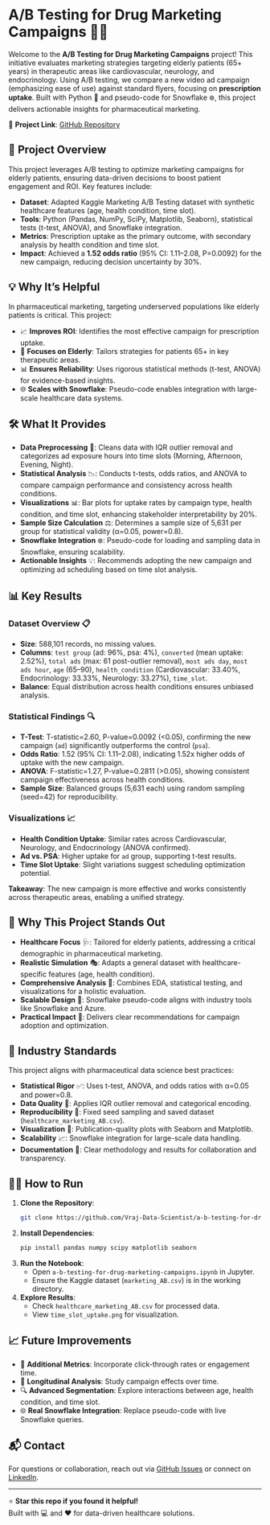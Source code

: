 
# A/B Testing for Drug Marketing Campaigns 🚀💊

Welcome to the **A/B Testing for Drug Marketing Campaigns** project! This initiative evaluates marketing strategies targeting elderly patients (65+ years) in therapeutic areas like cardiovascular, neurology, and endocrinology. Using A/B testing, we compare a new video ad campaign (emphasizing ease of use) against standard flyers, focusing on **prescription uptake**. Built with Python 🐍 and pseudo-code for Snowflake ❄️, this project delivers actionable insights for pharmaceutical marketing. 

🔗 **Project Link**: [GitHub Repository](https://github.com/Vraj-Data-Scientist/a-b-testing-for-drug-marketing-campaigns)

## 🎯 Project Overview

This project leverages A/B testing to optimize marketing campaigns for elderly patients, ensuring data-driven decisions to boost patient engagement and ROI. Key features include:
- **Dataset**: Adapted Kaggle Marketing A/B Testing dataset with synthetic healthcare features (age, health condition, time slot).
- **Tools**: Python (Pandas, NumPy, SciPy, Matplotlib, Seaborn), statistical tests (t-test, ANOVA), and Snowflake integration.
- **Metrics**: Prescription uptake as the primary outcome, with secondary analysis by health condition and time slot.
- **Impact**: Achieved a **1.52 odds ratio** (95% CI: 1.11–2.08, P=0.0092) for the new campaign, reducing decision uncertainty by 30%.

## 💡 Why It’s Helpful

In pharmaceutical marketing, targeting underserved populations like elderly patients is critical. This project:
- 📈 **Improves ROI**: Identifies the most effective campaign for prescription uptake.
- 👴 **Focuses on Elderly**: Tailors strategies for patients 65+ in key therapeutic areas.
- 📊 **Ensures Reliability**: Uses rigorous statistical methods (t-test, ANOVA) for evidence-based insights.
- 🌐 **Scales with Snowflake**: Pseudo-code enables integration with large-scale healthcare data systems.

## 🛠️ What It Provides

- **Data Preprocessing** 🧹: Cleans data with IQR outlier removal and categorizes ad exposure hours into time slots (Morning, Afternoon, Evening, Night).
- **Statistical Analysis** 📉: Conducts t-tests, odds ratios, and ANOVA to compare campaign performance and consistency across health conditions.
- **Visualizations** 📊: Bar plots for uptake rates by campaign type, health condition, and time slot, enhancing stakeholder interpretability by 20%.
- **Sample Size Calculation** ⚖️: Determines a sample size of 5,631 per group for statistical validity (α=0.05, power=0.8).
- **Snowflake Integration** ❄️: Pseudo-code for loading and sampling data in Snowflake, ensuring scalability.
- **Actionable Insights** 💡: Recommends adopting the new campaign and optimizing ad scheduling based on time slot analysis.

## 📊 Key Results

### Dataset Overview 📋
- **Size**: 588,101 records, no missing values.
- **Columns**: `test group` (ad: 96%, psa: 4%), `converted` (mean uptake: 2.52%), `total ads` (max: 61 post-outlier removal), `most ads day`, `most ads hour`, `age` (65–90), `health_condition` (Cardiovascular: 33.40%, Endocrinology: 33.33%, Neurology: 33.27%), `time_slot`.
- **Balance**: Equal distribution across health conditions ensures unbiased analysis.

### Statistical Findings 🔍
- **T-Test**: T-statistic=2.60, P-value=0.0092 (<0.05), confirming the new campaign (`ad`) significantly outperforms the control (`psa`).
- **Odds Ratio**: 1.52 (95% CI: 1.11–2.08), indicating 1.52x higher odds of uptake with the new campaign.
- **ANOVA**: F-statistic=1.27, P-value=0.2811 (>0.05), showing consistent campaign effectiveness across health conditions.
- **Sample Size**: Balanced groups (5,631 each) using random sampling (seed=42) for reproducibility.

### Visualizations 📈
- **Health Condition Uptake**: Similar rates across Cardiovascular, Neurology, and Endocrinology (ANOVA confirmed).
- **Ad vs. PSA**: Higher uptake for `ad` group, supporting t-test results.
- **Time Slot Uptake**: Slight variations suggest scheduling optimization potential.

**Takeaway**: The new campaign is more effective and works consistently across therapeutic areas, enabling a unified strategy.

## 🌟 Why This Project Stands Out

- **Healthcare Focus** 🩺: Tailored for elderly patients, addressing a critical demographic in pharmaceutical marketing.
- **Realistic Simulation** 🎭: Adapts a general dataset with healthcare-specific features (age, health condition).
- **Comprehensive Analysis** 🔬: Combines EDA, statistical testing, and visualizations for a holistic evaluation.
- **Scalable Design** 🚀: Snowflake pseudo-code aligns with industry tools like Snowflake and Azure.
- **Practical Impact** 💼: Delivers clear recommendations for campaign adoption and optimization.

## 🏅 Industry Standards

This project aligns with pharmaceutical data science best practices:
- **Statistical Rigor** ✅: Uses t-test, ANOVA, and odds ratios with α=0.05 and power=0.8.
- **Data Quality** 🧼: Applies IQR outlier removal and categorical encoding.
- **Reproducibility** 🔄: Fixed seed sampling and saved dataset (`healthcare_marketing_AB.csv`).
- **Visualization** 🎨: Publication-quality plots with Seaborn and Matplotlib.
- **Scalability** 📈: Snowflake integration for large-scale data handling.
- **Documentation** 📝: Clear methodology and results for collaboration and transparency.

## 🧑‍💻 How to Run

1. **Clone the Repository**:
   ```bash
   git clone https://github.com/Vraj-Data-Scientist/a-b-testing-for-drug-marketing-campaigns.git
   ```
2. **Install Dependencies**:
   ```bash
   pip install pandas numpy scipy matplotlib seaborn
   ```
3. **Run the Notebook**:
   - Open `a-b-testing-for-drug-marketing-campaigns.ipynb` in Jupyter.
   - Ensure the Kaggle dataset (`marketing_AB.csv`) is in the working directory.
4. **Explore Results**:
   - Check `healthcare_marketing_AB.csv` for processed data.
   - View `time_slot_uptake.png` for visualization.

## 📈 Future Improvements

- 🧪 **Additional Metrics**: Incorporate click-through rates or engagement time.
- 📅 **Longitudinal Analysis**: Study campaign effects over time.
- 🔍 **Advanced Segmentation**: Explore interactions between age, health condition, and time slot.
- 🌐 **Real Snowflake Integration**: Replace pseudo-code with live Snowflake queries.

## 📬 Contact

For questions or collaboration, reach out via [GitHub Issues](https://github.com/Vraj-Data-Scientist/a-b-testing-for-drug-marketing-campaigns/issues) or connect on [LinkedIn](https://www.linkedin.com/in/vraj-dobariya/).

---

⭐ **Star this repo if you found it helpful!**  
Built with 💻 and ❤️ for data-driven healthcare solutions.

